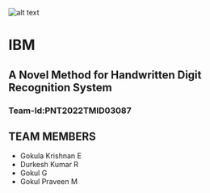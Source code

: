 ![alt text](https://banner2.cleanpng.com/20171216/709/ibm-logo-png-5a3554470fe060.574777771513444423065.jpg)
# IBM
## A Novel Method for Handwritten Digit Recognition System

### Team-Id:PNT2022TMID03087

## TEAM MEMBERS
* Gokula Krishnan E
* Durkesh Kumar R
* Gokul G
* Gokul Praveen M
